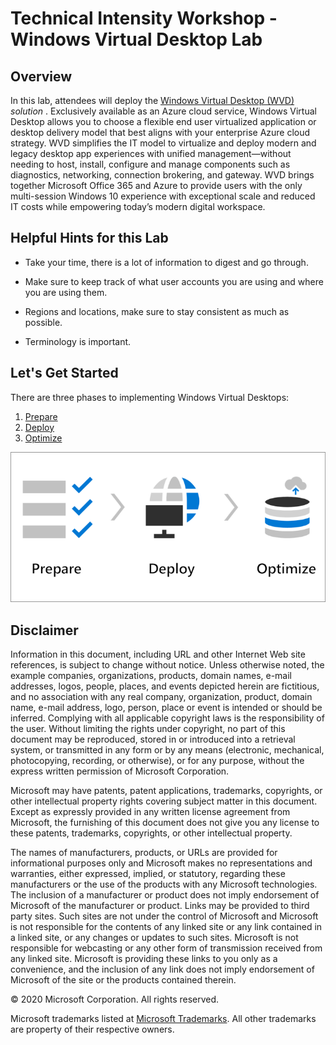 # Technical Intensity Workshop - Windows Virtual Desktop Lab

## Overview

In this lab, attendees will deploy the [Windows Virtual Desktop
(WVD)](https://azure.microsoft.com/en-us/services/virtual-desktop/) *solution* .
Exclusively available as an Azure cloud service, Windows Virtual Desktop allows
you to choose a flexible end user virtualized application or desktop delivery
model that best aligns with your enterprise Azure cloud strategy. WVD simplifies
the IT model to virtualize and deploy modern and legacy desktop app experiences
with unified management—without needing to host, install, configure and manage
components such as diagnostics, networking, connection brokering, and gateway.
WVD brings together Microsoft Office 365 and Azure to provide users with the
only multi-session Windows 10 experience with exceptional scale and reduced IT
costs while empowering today’s modern digital workspace.

## Helpful Hints for this Lab

- Take your time, there is a lot of information to digest and go through.

- Make sure to keep track of what user accounts you are using and where you
    are using them.

- Regions and locations, make sure to stay consistent as much as possible.

- Terminology is important.

## Let's Get Started

There are three phases to implementing Windows Virtual Desktops:

1. [Prepare](Prepare/prepare.md)
2. [Deploy](Deploy/deploy.md)
3. [Optimize](Optimize/optimize.md)

![image](attachments/wvd-prep-deploy-optimize.png)

## Disclaimer

Information in this document, including URL and other Internet Web site
references, is subject to change without notice. Unless otherwise noted, the
example companies, organizations, products, domain names, e-mail addresses,
logos, people, places, and events depicted herein are fictitious, and no
association with any real company, organization, product, domain name, e-mail
address, logo, person, place or event is intended or should be inferred.
Complying with all applicable copyright laws is the responsibility of the user.
Without limiting the rights under copyright, no part of this document may be
reproduced, stored in or introduced into a retrieval system, or transmitted in
any form or by any means (electronic, mechanical, photocopying, recording, or
otherwise), or for any purpose, without the express written permission of
Microsoft Corporation.

Microsoft may have patents, patent applications, trademarks, copyrights, or
other intellectual property rights covering subject matter in this document.
Except as expressly provided in any written license agreement from Microsoft,
the furnishing of this document does not give you any license to these patents,
trademarks, copyrights, or other intellectual property.

The names of manufacturers, products, or URLs are provided for informational
purposes only and Microsoft makes no representations and warranties, either
expressed, implied, or statutory, regarding these manufacturers or the use of
the products with any Microsoft technologies. The inclusion of a manufacturer or
product does not imply endorsement of Microsoft of the manufacturer or product.
Links may be provided to third party sites. Such sites are not under the control
of Microsoft and Microsoft is not responsible for the contents of any linked
site or any link contained in a linked site, or any changes or updates to such
sites. Microsoft is not responsible for webcasting or any other form of
transmission received from any linked site. Microsoft is providing these links
to you only as a convenience, and the inclusion of any link does not imply
endorsement of Microsoft of the site or the products contained therein.

© 2020 Microsoft Corporation. All rights reserved.

Microsoft trademarks listed at [Microsoft Trademarks](https://www.microsoft.com/en-us/legal/intellectualproperty/Trademarks/Usage/General.aspx). All other trademarks are property of their respective owners.

